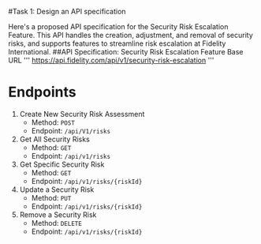 #Task 1: Design an API specification

Here's a proposed API specification for the Security Risk Escalation Feature. 
This API handles the creation, adjustment, and removal of security risks, and supports features to streamline risk escalation at Fidelity International.
##API Specification: Security Risk Escalation Feature
Base URL
'''
https://api.fidelity.com/api/v1/security-risk-escalation
'''

# Endpoints
1. Create New Security Risk Assessment
     * Method: `POST`
     * Endpoint: `/api/V1/risks`
2. Get All Security Risks
     * Method: `GET`
     * Endpoint: `/api/v1/risks`
3. Get Specific Security Risk
     * Method: `GET`
     * Endpoint: `/api/v1/risks/{riskId}`
4. Update a Security Risk
     * Method: `PUT`
     * Endpoint: `/api/v1/risks/{riskId}`
5. Remove a Security Risk
     * Method: `DELETE`
     * Endpoint: `/api/v1/risks/{riskId}`
